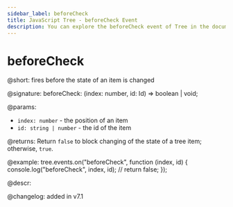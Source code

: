 ```yaml
---
sidebar_label: beforeCheck
title: JavaScript Tree - beforeCheck Event 
description: You can explore the beforeCheck event of Tree in the documentation of the DHTMLX JavaScript UI library. Browse developer guides and API reference, try out code examples and live demos, and download a free 30-day evaluation version of DHTMLX Suite 7.
---
```


# beforeCheck

@short: fires before the state of an item is changed

@signature: beforeCheck: (index: number, id: Id) => boolean | void;

@params:
- `index: number` - the position of an item
- `id: string | number` - the id of the item

@returns:
Return `false` to block changing of the state of a tree item; otherwise, `true`.

@example:
tree.events.on("beforeCheck", function (index, id) {
    console.log("beforeCheck", index, id);
    // return false;
});

@descr:

@changelog: added in v7.1

[comment]: # (@relatedapi: tree/api/tree_aftercheck_event.md)
